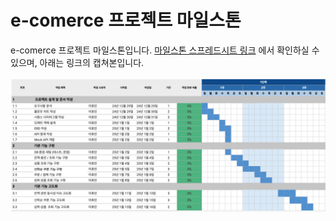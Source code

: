 # e-comerce 프로젝트 마일스톤
e-comerce 프로젝트 마일스톤입니다.
[마일스톤 스프레드시트 링크](https://docs.google.com/spreadsheets/d/1Hpsi-8eu4_I576Nd0R8CYLDIBKFnTERlLGiyLDDMQWU/edit?usp=sharing) 에서 확인하실 수 있으며, 아래는 링크의 캡쳐본입니다.

![마일스톤 이미지](./assets/images/milestone_1.0.png)
